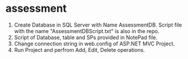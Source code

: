 # assessment
1. Create Database in SQL Server with Name AssessmentDB. Script file with the name "AssessmentDBScript.txt" is also in the repo.
2. Script of Database, table and SPs provided in NotePad file.
3. Change connection string in web.config of ASP.NET MVC Project.
4. Run Project and perfrom Add, Edit, Delete operations.